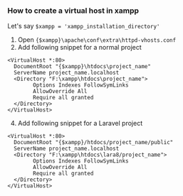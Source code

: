 ### How to create a virtual host in xampp

Let's say `$xampp = 'xampp_installation_directory'`

1. Open `{$xampp}\apache\conf\extra\httpd-vhosts.conf`
3. Add following snippet for a normal project
```
<VirtualHost *:80>
  DocumentRoot "{$xampp}\htdocs\project_name"
  ServerName project_name.localhost
  <Directory "F:\xampp\htdocs\project_name">
        Options Indexes FollowSymLinks
        AllowOverride All
        Require all granted
  </Directory>
</VirtualHost>
```
4. Add following snippet for a Laravel project
```
<VirtualHost *:80>
  DocumentRoot "{$xampp}/htdocs/project_name/public"
  ServerName project_name.localhost
  <Directory "F:\xampp\htdocs\lara8/project_name">
        Options Indexes FollowSymLinks
        AllowOverride All
        Require all granted
  </Directory>
</VirtualHost>
```
